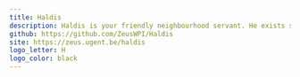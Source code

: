 ```yaml
---
title: Haldis
description: Haldis is your friendly neighbourhood servant. He exists so lazy fucks like you and me don't need to keep tabs of who is ordering what from where. Start an order and let people add items with a simple mouse-click! No more calculating prices and making lists! Be lazier today! <a href="http://zeus.ugent.be/haldis">http://zeus.ugent.be/haldis</a>
github: https://github.com/ZeusWPI/Haldis
site: https://zeus.ugent.be/haldis
logo_letter: H
logo_color: black
---
```

